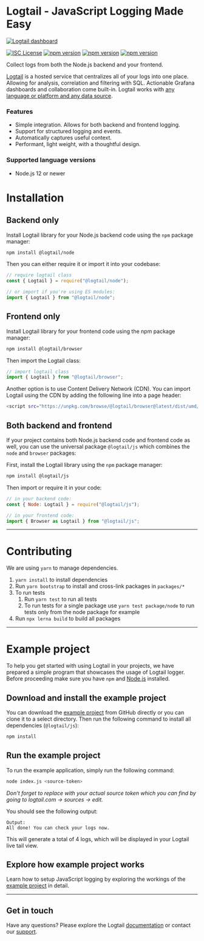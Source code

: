 # Logtail - JavaScript Logging Made Easy
  
  [![Logtail dashboard](https://user-images.githubusercontent.com/19272921/154085622-59997d5a-3f91-4bc9-a815-3b8ead16d28d.jpeg)](https://betterstack.com/logtail)


[![ISC License](https://img.shields.io/badge/license-ISC-ff69b4.svg)](LICENSE.md)
[![npm version](https://badge.fury.io/js/@logtail%2Fnode.svg)](https://badge.fury.io/js/@logtail%2Fnode)
[![npm version](https://badge.fury.io/js/@logtail%2Fbrowser.svg)](https://badge.fury.io/js/@logtail%2Fbrowser)
[![npm version](https://badge.fury.io/js/@logtail%2Fjs.svg)](https://badge.fury.io/js/@logtail%2Fjs)

Collect logs from both the Node.js backend and your frontend.

[Logtail](https://betterstack.com/logtail) is a hosted service that centralizes all of your logs into one place. Allowing for analysis, correlation and filtering with SQL. Actionable Grafana dashboards and collaboration come built-in. Logtail works with [any language or platform and any data source](https://docs.logtail.com/). 

### Features
- Simple integration. Allows for both backend and frontend logging.
- Support for structured logging and events.
- Automatically captures useful context.
- Performant, light weight, with a thoughtful design.

### Supported language versions
- Node.js 12 or newer

# Installation
## Backend only

Install Logtail library for your Node.js backend code using the `npm` package manager:

```bash
npm install @logtail/node
```

Then you can either require it or import it into your codebase:

```jsx
// require logtail class
const { Logtail } = require("@logtail/node");

// or import if you're using ES modules:
import { Logtail } from "@logtail/node";
```

## Frontend only

Install Logtail library for your frontend code using the npm package manager:

```bash
npm install @logtail/browser
```

Then import the Logtail class:

```jsx
// import logtail class
import { Logtail } from "@logtail/browser";
```

Another option is to use Content Delivery Network (CDN). You can import Logtail using the CDN by adding the following line into a page header:

```bash
<script src="https://unpkg.com/browse/@logtail/browser@latest/dist/umd/logtail.js"></script>
```

## Both backend and frontend

If your project contains both Node.js backend code and frontend code as well, you can use the universal package `@logtail/js` which combines the `node` and `browser` packages:

First, install the Logtail library using the `npm` package manager:

```bash
npm install @logtail/js
```

Then import or require it in your code:

```jsx
// in your backend code:
const { Node: Logtail } = require("@logtail/js");

// in your frontend code:
import { Browser as Logtail } from "@logtail/js";
```

---

# Contributing

We are using `yarn` to manage dependencies.

1. `yarn install` to install dependencies
2. Run `yarn bootstrap` to install and cross-link packages in `packages/*`
3. To run tests
   1. Run `yarn test` to run all tests
   2. To run tests for a single package use `yarn test package/node` to run tests only from the node package for example
4. Run `npx lerna build` to build all packages

---

# Example project

To help you get started with using Logtail in your projects, we have prepared a simple program that showcases the usage of Logtail logger. Before proceeding make sure you have `npm` and [Node.js](https://nodejs.org/en/download/) installed.

## Download and install the example project

You can download the [example project](https://github.com/logtail/logtail-js/tree/master/example-project) from GitHub directly or you can clone it to a select directory. Then run the following command to install all dependencies (`@logtail/js`):

```bash
npm install
```

## Run the example project

To run the example application, simply run the following command:

```bash
node index.js <source-token>
```

*Don't forget to replace <source-token> with your actual source token which you can find by going to logtail.com -> sources -> edit.*

You should see the following output:

```
Output:
All done! You can check your logs now.
```

This will generate a total of 4 logs, which will be displayed in your Logtail live tail view.

## Explore how example project works

Learn how to setup JavaScript logging by exploring the workings of the [example project](example-project) in detail.

---

## Get in touch

Have any questions? Please explore the Logtail [documentation](https://docs.logtail.com/) or contact our [support](https://betterstack.com/help).
